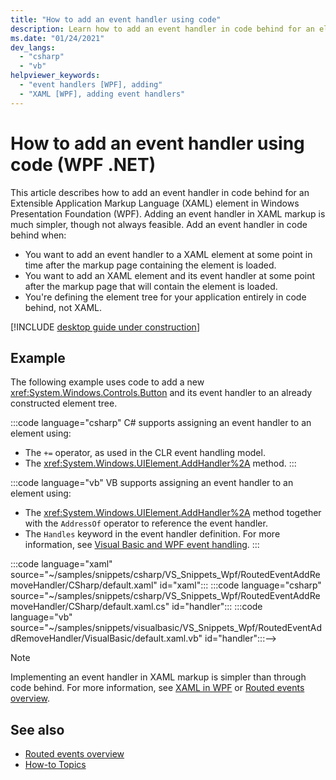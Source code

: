 ```yaml
---
title: "How to add an event handler using code"
description: Learn how to add an event handler in code behind for an element in Windows Presentation Foundation (WPF).
ms.date: "01/24/2021"
dev_langs:
  - "csharp"
  - "vb"
helpviewer_keywords:
  - "event handlers [WPF], adding"
  - "XAML [WPF], adding event handlers"
---
```

<!-- The acrolinx score was 77 on 01/24/2021-->

# How to add an event handler using code (WPF .NET)

This article describes how to add an event handler in code behind for an Extensible Application Markup Language (XAML) element in Windows Presentation Foundation (WPF). Adding an event handler in XAML markup is much simpler, though not always feasible. Add an event handler in code behind when:

- You want to add an event handler to a XAML element at some point in time after the markup page containing the element is loaded.
- You want to add an XAML element and its event handler at some point after the markup page that will contain the element is loaded.
- You're defining the element tree for your application entirely in code behind, not XAML.

[!INCLUDE [desktop guide under construction](../../includes/desktop-guide-preview-note.md)]

## Example

The following example uses code to add a new <xref:System.Windows.Controls.Button> and its event handler to an already constructed element tree.

:::code language="csharp"
C# supports assigning an event handler to an element using:

- The `+=` operator, as used in the CLR event handling model.
- The <xref:System.Windows.UIElement.AddHandler%2A> method. :::

:::code language="vb"
VB supports assigning an event handler to an element using:

- The <xref:System.Windows.UIElement.AddHandler%2A> method together with the `AddressOf` operator to reference the event handler.
- The `Handles` keyword in the event handler definition. For more information, see [Visual Basic and WPF event handling](/dotnet/desktop/wpf/advanced/visual-basic-and-wpf-event-handling?view=netframeworkdesktop-4.8&preserve-view=true). :::

<!-->:::code language="xaml" source="~/samples/snippets/csharp/VS_Snippets_Wpf/RoutedEventAddRemoveHandler/CSharp/default.xaml" id="xaml":::

:::code language="csharp" source="~/samples/snippets/csharp/VS_Snippets_Wpf/RoutedEventAddRemoveHandler/CSharp/default.xaml.cs" id="handler":::
:::code language="vb" source="~/samples/snippets/visualbasic/VS_Snippets_Wpf/RoutedEventAddRemoveHandler/VisualBasic/default.xaml.vb" id="handler":::-->

> [!NOTE]
> Implementing an event handler in XAML markup is simpler than through code behind. For more information, see [XAML in WPF](xaml-in-wpf.md) or [Routed events overview](routed-events-overview.md).

## See also

- [Routed events overview](/dotnet/desktop/wpf/advanced/routed-events-overview?view=netframeworkdesktop-4.8&preserve-view=true)
- [How-to Topics](/dotnet/desktop/wpf/advanced/events-how-to-topics?view=netframeworkdesktop-4.8&preserve-view=true)
